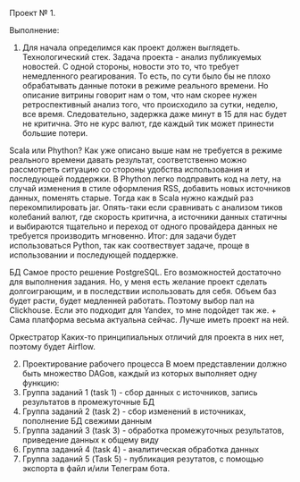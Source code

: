Проект № 1.

Выполнение:
1) Для начала определимся как проект должен выглядеть.
Технологический стек.
Задача проекта - анализ публикуемых новостей. С одной стороны, новости это то, что требует немедленного реагирования. То есть, по сути было бы не плохо обрабатывать данные потоки в режиме реального времени. Но описание витрины говорит нам о том, что нам скорее нужен ретроспективный анализ того, что происходило за сутки, неделю, все время. Следовательно, задержка даже минут в 15 для нас будет не критична. Это не курс валют, где каждый тик может принести большие потери.

Scala или Phython? 
Как уже описано выше нам не требуется в режиме реального времени давать результат, соответственно можно рассмотреть ситуацию со стороны удобства использования и последующей поддержки. В Phython легко подправить код на лету, на случай изменения в стиле оформления RSS, добавить новых источников данных, поменять старые. Тогда как в Scala нужно каждый раз перекомпилировать jar. Опять-таки если сравнивать с анализом тиков колебаний валют, где скорость критична, а источники данных статичны и выбираются тщательно и переход от одного провайдера данных не требуется производить мгновенно. 
Итог: для задачи будет использоваться Python, так как соотвествует задаче, проще в использовании и последующей поддержке.

БД
Самое просто решение PostgreSQL. Его возможностей достаточно для выполнения задания. Но, у меня есть желание проект сделать долгоиграющим, и в последствии использовать для себя. Объем баз будет расти, будет медленней работать. Поэтому выбор пал на Clickhouse. Если это подходит для Yandex, то мне подойдет так же. + Сама платформа весьма актуальна сейчас. Лучше иметь проект на ней.

Оркестратор
Каких-то принципиальных отличий для проекта в них нет, поэтому будет Airflow.

2) Проектирование рабочего процесса
В моем представлении должно быть множество DAGов, каждый из которых выполняет одну функцию:
1) Группа заданий 1 (task 1) - сбор данных с источников, запись результатов в промежуточные БД
2) Группа заданий 2 (task 2) - сбор изменений в источниках, пополнение БД свежими данным
3) Группа заданий 3 (task 3) - обработка промежуточных результатов, приведение данных к общему виду
4) Группа заданий 4 (task 4) - аналитическая обработка данных
5) Группа заданий 5 (Task 5) - публикация резутатов, с помощью экспорта в файл и/или Телеграм бота. 

